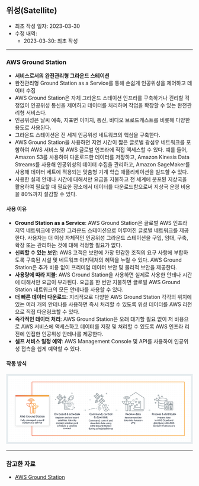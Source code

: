 ## 위성(Satellite)

- 최초 작성 일자: 2023-03-30
- 수정 내역:
  - 2023-03-30: 최초 작성

---

### AWS Ground Station

- **서비스로서의 완전관리형 그라운드 스테이션**
- 완전관리형 Ground Station as a Service를 통해 손쉽게 인공위성을 제어하고 데이터 수집
- AWS Ground Station은 자체 그라운드 스테이션 인프라를 구축하거나 괸리할 걱정없이 인공위성 통신을 제어하고 데이터를 처리하며 작업을 확장할 수 있는 완전관리형 서비스다.
- 인공위성은 날씨 예측, 지표면 이미지, 통신, 비디오 브로드캐스트를 비롯해 다양한 용도로 사용된다.
- 그라운드 스테이션은 전 세계 인공위성 네트워크의 핵심을 구축한다.
- AWS Ground Station을 사용하면 지연 시간이 짧은 글로벌 광섬유 네트워크를 포함하여 AWS 서비스 및 AWS 글로벌 인프라에 직접 액세스할 수 있다.
  예를 들어, Amazon S3를 사용하여 다운로드한 데이터를 저장하고, Amazon Kinesis Data Streams를 사용해 인공위성의 데이터 수집을 관리하고, Amazon SageMaker를 사용해 데이터 세트에 적용되는 맞춤형 기계 학습 애플리케이션을 빌드할 수 있다.
- 사용한 실제 안테나 시간에 대해서만 요금을 지불하고 전 세계에 분포된 지상국을 활용하여 필요할 때 필요한 장소에서 데이터를 다운로드함으로써 지상국 운영 비용을 80%까지 절감할 수 있다.

#### 사용 이유

- **Ground Station as a Service**: AWS Ground Station은 글로벌 AWS 인프라 지역 네트워크에 인접한 그라운드 스테이션으로 이루어진 글로벌 네트워크를 제공한다.
  사용자는 더 이상 자체적인 인공위성 그라운드 스테이션을 구입, 임대, 구축, 확장 또는 관리하는 것에 대해 걱정할 필요가 없다.
- **신뢰할 수 있는 보안**: AWS 고객은 보안에 가장 민감한 조직의 요구 사항에 부합하도록 구축된 시설 및 네트워크 아키텍처의 혜택을 누릴 수 있다.
  AWS Ground Station은 추가 비용 없이 프리미엄 데이터 보안 및 물리적 보안을 제공한다.
- **사용량에 따라 지불**: AWS Ground Station을 사용하면 실제로 사용한 안테나 시간에 대해서만 요금이 부과된다. 
  요금을 한 번만 지불하면 글로벌 AWS Ground Station 네트워크의 모든 안테나를 사용할 수 있다.
- **더 빠른 데이터 다운로드**: 지리적으로 다양한 AWS Ground Station 각각의 위치에 있는 여러 개의 안테나를 사용하면 즉시 처리할 수 있도록 위성 데이터를 AWS 리전으로 직접 다운링크할 수 있다.
- **즉각적인 데이터 처리**: AWS Ground Station은 오래 대기할 필요 없이 저 비용으로 AWS 서비스에 액세스하고 데이터를 저장 및 처리할 수 있도록 AWS 인프라 리전에 인접한 인공위성 안테나를 제공한다.
- **셀프 서비스 일정 예약**: AWS Management Console 및 API를 사용하여 인공위성 접촉을 쉽게 예약할 수 있다.

#### 작동 방식

![](images/satellite_services/aws_ground_station.png)

---

### 참고한 자료

- [AWS Ground Station](https://aws.amazon.com/ground-station/?nc1=h_ls)